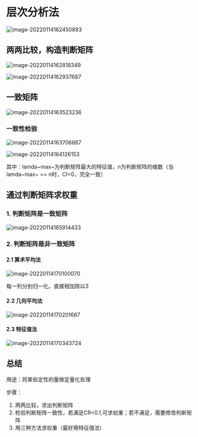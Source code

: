 # 层次分析法

![image-20220114162450893](/home/zjl/.config/Typora/typora-user-images/image-20220114162450893.png)

## 两两比较，构造判断矩阵

![image-20220114162818349](/home/zjl/.config/Typora/typora-user-images/image-20220114162818349.png)

![image-20220114162937687](/home/zjl/.config/Typora/typora-user-images/image-20220114162937687.png)

## 一致矩阵

![image-20220114163523236](/home/zjl/.config/Typora/typora-user-images/image-20220114163523236.png)

### 一致性检验

![image-20220114163706887](/home/zjl/.config/Typora/typora-user-images/image-20220114163706887.png)

![image-20220114164126153](/home/zjl/.config/Typora/typora-user-images/image-20220114164126153.png)

其中：lamda~max~为判断矩阵最大的特征值，n为判断矩阵的维数（当lamda~max~ == n时，CI=0，完全一致）

## 通过判断矩阵求权重

### 1. 判断矩阵是一致矩阵

![image-20220114165914433](/home/zjl/.config/Typora/typora-user-images/image-20220114165914433.png)

### 2. 判断矩阵是非一致矩阵

#### 2.1 算术平均法

![image-20220114170100070](/home/zjl/.config/Typora/typora-user-images/image-20220114170100070.png)

每一列分别归一化，直接相加除以3

#### 2.2 几何平均法

![image-20220114170201667](/home/zjl/.config/Typora/typora-user-images/image-20220114170201667.png)

#### 2.3 特征值法

![image-20220114170343724](/home/zjl/.config/Typora/typora-user-images/image-20220114170343724.png)

## 总结

用途：将某些定性的量做定量化处理

步骤：

1. 两两比较，求出判断矩阵
2. 检验判断矩阵一致性，若满足CR<0.1,可求权重；若不满足，需要修改判断矩阵
3. 用三种方法求权重（最好用特征值法）
